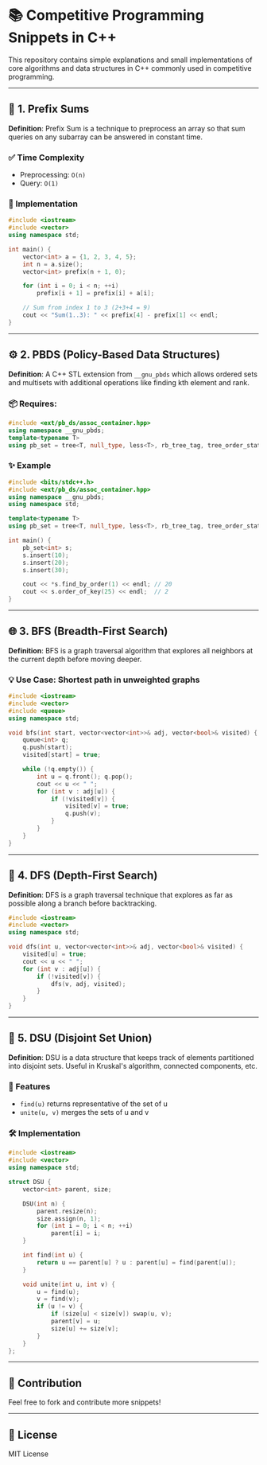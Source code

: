 # 📚 Competitive Programming Snippets in C++

This repository contains simple explanations and small implementations of core algorithms and data structures in C++ commonly used in competitive programming.

---

## 🧮 1. Prefix Sums

**Definition**: Prefix Sum is a technique to preprocess an array so that sum queries on any subarray can be answered in constant time.

### ✅ Time Complexity

* Preprocessing: `O(n)`
* Query: `O(1)`

### 🧩 Implementation

```cpp
#include <iostream>
#include <vector>
using namespace std;

int main() {
    vector<int> a = {1, 2, 3, 4, 5};
    int n = a.size();
    vector<int> prefix(n + 1, 0);

    for (int i = 0; i < n; ++i)
        prefix[i + 1] = prefix[i] + a[i];

    // Sum from index 1 to 3 (2+3+4 = 9)
    cout << "Sum(1..3): " << prefix[4] - prefix[1] << endl;
}
```

---

## ⚙️ 2. PBDS (Policy-Based Data Structures)

**Definition**: A C++ STL extension from `__gnu_pbds` which allows ordered sets and multisets with additional operations like finding kth element and rank.

### 📦 Requires:

```cpp
#include <ext/pb_ds/assoc_container.hpp>
using namespace __gnu_pbds;
template<typename T>
using pb_set = tree<T, null_type, less<T>, rb_tree_tag, tree_order_statistics_node_update>;
```

### ✨ Example

```cpp
#include <bits/stdc++.h>
#include <ext/pb_ds/assoc_container.hpp>
using namespace __gnu_pbds;
using namespace std;

template<typename T>
using pb_set = tree<T, null_type, less<T>, rb_tree_tag, tree_order_statistics_node_update>;

int main() {
    pb_set<int> s;
    s.insert(10);
    s.insert(20);
    s.insert(30);

    cout << *s.find_by_order(1) << endl; // 20
    cout << s.order_of_key(25) << endl;  // 2
}
```

---

## 🌐 3. BFS (Breadth-First Search)

**Definition**: BFS is a graph traversal algorithm that explores all neighbors at the current depth before moving deeper.

### 💡 Use Case: Shortest path in unweighted graphs

```cpp
#include <iostream>
#include <vector>
#include <queue>
using namespace std;

void bfs(int start, vector<vector<int>>& adj, vector<bool>& visited) {
    queue<int> q;
    q.push(start);
    visited[start] = true;

    while (!q.empty()) {
        int u = q.front(); q.pop();
        cout << u << " ";
        for (int v : adj[u]) {
            if (!visited[v]) {
                visited[v] = true;
                q.push(v);
            }
        }
    }
}
```

---

## 🌲 4. DFS (Depth-First Search)

**Definition**: DFS is a graph traversal technique that explores as far as possible along a branch before backtracking.

```cpp
#include <iostream>
#include <vector>
using namespace std;

void dfs(int u, vector<vector<int>>& adj, vector<bool>& visited) {
    visited[u] = true;
    cout << u << " ";
    for (int v : adj[u]) {
        if (!visited[v]) {
            dfs(v, adj, visited);
        }
    }
}
```

---

## 🔗 5. DSU (Disjoint Set Union)

**Definition**: DSU is a data structure that keeps track of elements partitioned into disjoint sets. Useful in Kruskal's algorithm, connected components, etc.

### 🚀 Features

* `find(u)` returns representative of the set of u
* `unite(u, v)` merges the sets of u and v

### 🛠️ Implementation

```cpp
#include <iostream>
#include <vector>
using namespace std;

struct DSU {
    vector<int> parent, size;

    DSU(int n) {
        parent.resize(n);
        size.assign(n, 1);
        for (int i = 0; i < n; ++i)
            parent[i] = i;
    }

    int find(int u) {
        return u == parent[u] ? u : parent[u] = find(parent[u]);
    }

    void unite(int u, int v) {
        u = find(u);
        v = find(v);
        if (u != v) {
            if (size[u] < size[v]) swap(u, v);
            parent[v] = u;
            size[u] += size[v];
        }
    }
};
```

---

## 🧠 Contribution

Feel free to fork and contribute more snippets!

---

## 📄 License

MIT License

